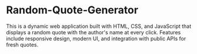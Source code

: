 # Random-Quote-Generator
This is a dynamic web application built with HTML, CSS, and JavaScript that displays a random quote with the author's name at every click. Features include responsive design, modern UI, and integration with public APIs for fresh quotes.

